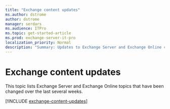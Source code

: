 ```yaml
---
title: "Exchange content updates"
ms.author: dstrome
author: dstrome
manager: serdars
ms.audience: ITPro
ms.topic: get-started-article
ms.prod: exchange-server-it-pro
localization_priority: Normal
description: "Summary: Updates to Exchange Server and Exchange Online content."
---
```


# Exchange content updates

This topic lists Exchange Server and Exchange Online topics that have been changed over the last several weeks. 

[!INCLUDE [exchange-content-updates](includes/exchange-content-updates.md)]
